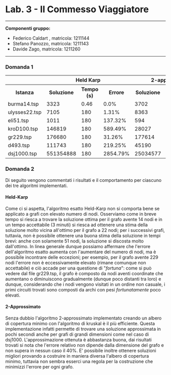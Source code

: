 # Lab. 3 - Il Commesso Viaggiatore

***
**Componenti gruppo:**

- Federico Caldart , matricola: 1211144
- Stefano Panozzo, matricola: 1211143
- Davide Zago, matricola: 1211260

***

### Domanda 1

<table>
  <tr>
  <th></th>
  <th colspan="3">Held Karp</th>
  <th colspan="3">2-approssimato</th>
  <th colspan="3"> Euristica costruttiva</th>
  </tr>
  <tr>
    <th>Istanza</th>
    <th>Soluzione</th>
    <th>Tempo (s) </th>
    <th>Errore</th>
    <th>Soluzione</th>
    <th>Tempo (s) </th>
    <th>Errore</th>
    <th>Soluzione</th>
    <th>Tempo (s) </th>
    <th>Errore</th>
  </tr>
  <tr>
     <td>burma14.tsp</td>
     <td>3323</td>
     <td>0.46</td>
     <td>0.0%</td>
     <td>3702</td>
     <td>0.0</td>
     <td>11.41%</td>
     <td></td>
     <td></td>
     <td></td>
  </tr>
  <tr>
     <td>ulysses22.tsp</td>
     <td>7105</td>
     <td>180</td>
     <td>1.31%</td>
     <td>8363</td>
     <td>0.0</td>
     <td>19.25%</td>
     <td></td>
     <td></td>
     <td></td>
  </tr>
  <tr>
     <td>eli51.tsp</td>
     <td>1011</td>
     <td>180</td>
     <td>137.32%</td>
     <td>594</td>
     <td>0.01</td>
     <td>39.44%</td>
     <td></td>
     <td></td>
     <td></td>
  </tr>
  <tr>
     <td>kroD100.tsp</td>
     <td>146819</td>
     <td>180</td>
     <td>589.49%</td>
     <td>28027</td>
     <td>0.02</td>
     <td>31.62%</td>
     <td></td>
     <td></td>
     <td></td>
  </tr>
  <tr>
     <td>gr229.tsp</td>
     <td>176680</td>
     <td>180</td>
     <td>31.26%</td>
     <td>177614</td>
     <td>0.13</td>
     <td>31.95%</td>
     <td></td>
     <td></td>
     <td></td>
  </tr>
  <tr>
     <td>d493.tsp</td>
     <td>111743</td>
     <td>180</td>
     <td>219.25%</td>
     <td>45190</td>
     <td>0.72</td>
     <td>29.11%</td>
     <td></td>
     <td></td>
     <td></td>
  </tr>
  <tr>
     <td>dsj1000.tsp</td>
     <td>551354888</td>
     <td>180</td>
     <td>2854.79%</td>
     <td>25034577</td>
     <td>3.2</td>
     <td>34.16%</td>
     <td></td>
     <td></td>
     <td></td>
  </tr>
  

</table>

### Domanda 2

Di seguito vengono commentati i risultati e il comportamento per ciascuno dei tre algoritmi implementati.

#### Held-Karp
Come ci si aspetta, l'algoritmo esatto Held-Karp non si comporta bene se applicato a grafi con elevato numero di nodi.
Osserviamo come in breve tempo si riesca a trovare la soluzione ottima per il grafo avente 14 nodi e in un tempo accettabile (3 minuti) si riesca ad ottenere una stima della soluzione molto vicina all'ottimo per il grafo a 22 nodi; per i successivi grafi, tuttavia, non è possibile ottenere una buona stima della soluzione in tempi brevi: anche con solamente 51 nodi, la soluzione si discosta molto dall'ottimo.
In linea generale dunque possiamo affermare che l'errore dell'algoritmo esatto aumenta con l'aumentare del numero di nodi, ma è possibile incontrare delle eccezioni; per esempio, per il grafo avente 229 nodi l'errore non è eccessivamente elevato (rimane comunque non accettabile) e ciò accade per una questione di "*fortuna*": come si può vedere dal file gr229.tsp, il grafo è composto da nodi aventi coordinate che aumentano o diminuiscono gradualmente (dunque poco distanti tra loro) e dunque, considerando che i nodi vengono visitati in un ordine non casuale, i primi circuiti trovati sono composti da archi con pesi *fortunatamente* poco elevati.

#### 2-Approssimato

Senza dubbio l'algoritmo 2-approssimato implementato creando un albero di copertura minimo con l'algoritmo di kruskal è il più efficiente.                                                                                                  Questa implementazione infatti permette di trovare una soluzione approssimata in pochi secondi anche per grafi di grandi dimensioni come nel caso di dsj1000.                                                 L'approssimazione ottenuta è abbastanza buona, dai risultati trovati si nota che l'errore relativo non dipende dalla dimensione del grafo e non supera in nessun caso il 40%.                                    E' possibile inoltre ottenere soluzioni migliori provando a costruire in maniera diversa l'albero di copertura minimo, tuttavia non sembra esserci una regola per la costruzione che minimizzi l'errore per ogni grafo.                                                                                                                                                                          












